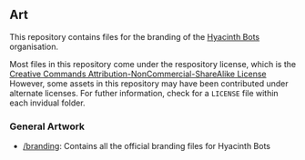 ## Art

This repository contains files for the branding of the [Hyacinth Bots](https://github.com/HyacinthBots) organisation.

Most files in this repository come under the respository license, which is the [Creative Commands Attribution-NonCommercial-ShareAlike License](https://creativecommons.org/licenses/by-nc-sa/4.0/legalcode)
However, some assets in this repository may have been contributed under alternate licenses. For futher information, check for a `LICENSE` file within each invidual folder.

### General Artwork

* [/branding](https://github.com/HyacinthBots/art/blob/main/branding): Contains all the official branding files for Hyacinth Bots
